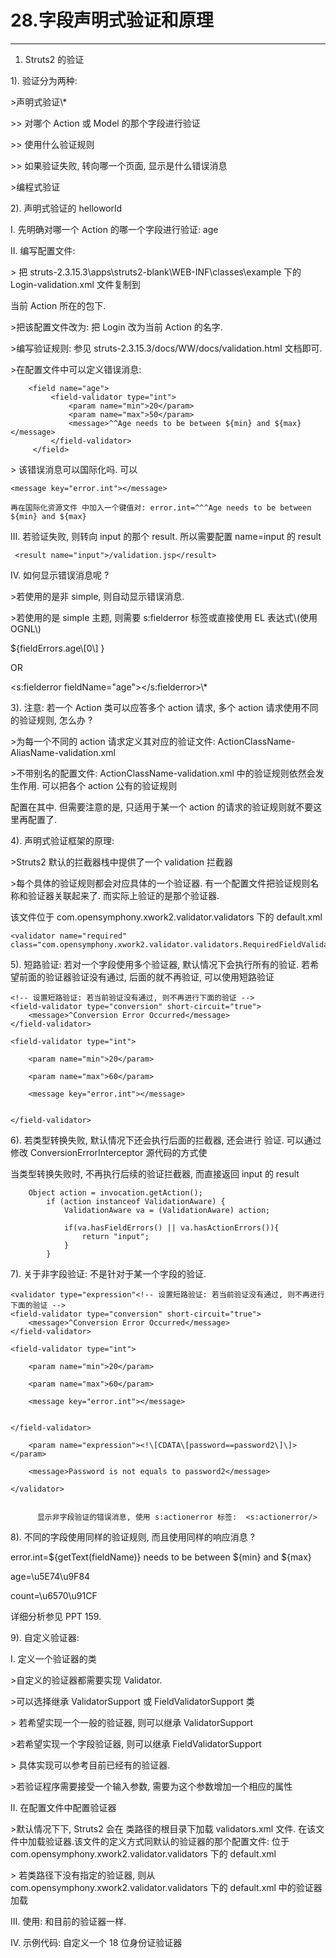 # 28.字段声明式验证和原理

---

1. Struts2 的验证

1\). 验证分为两种:

&gt;声明式验证\\*

&gt;&gt; 对哪个 Action 或 Model 的那个字段进行验证

&gt;&gt; 使用什么验证规则

&gt;&gt; 如果验证失败, 转向哪一个页面, 显示是什么错误消息

&gt;编程式验证

2\). 声明式验证的 helloworld

I.  先明确对哪一个 Action 的哪一个字段进行验证: age

II. 编写配置文件:

&gt; 把 struts-2.3.15.3\apps\struts2-blank\WEB-INF\classes\example 下的 Login-validation.xml 文件复制到

当前 Action 所在的包下.

&gt;把该配置文件改为: 把  Login 改为当前 Action 的名字.

&gt;编写验证规则: 参见 struts-2.3.15.3/docs/WW/docs/validation.html 文档即可.

&gt;在配置文件中可以定义错误消息:

```
    <field name="age">
         <field-validator type="int">
             <param name="min">20</param>
             <param name="max">50</param>
             <message>^^Age needs to be between ${min} and ${max}</message>
         </field-validator>
     </field>
```

&gt; 该错误消息可以国际化吗. 可以

```
<message key="error.int"></message>
```

```
再在国际化资源文件 中加入一个键值对: error.int=^^^Age needs to be between ${min} and ${max}
```

III. 若验证失败, 则转向 input 的那个 result. 所以需要配置 name=input 的 result

```
 <result name="input">/validation.jsp</result>
```

IV. 如何显示错误消息呢 ?

&gt;若使用的是非 simple, 则自动显示错误消息.

&gt;若使用的是 simple 主题, 则需要 s:fielderror 标签或直接使用 EL 表达式\\(使用 OGNL\\)

${fieldErrors.age\\[0\\] }

OR

&lt;s:fielderror fieldName="age"&gt;&lt;/s:fielderror&gt;\\*

3\). 注意: 若一个 Action 类可以应答多个 action 请求, 多个 action 请求使用不同的验证规则, 怎么办 ?

&gt;为每一个不同的 action 请求定义其对应的验证文件: ActionClassName-AliasName-validation.xml

&gt;不带别名的配置文件: ActionClassName-validation.xml 中的验证规则依然会发生作用. 可以把各个 action 公有的验证规则

配置在其中. 但需要注意的是, 只适用于某一个 action 的请求的验证规则就不要这里再配置了.

4\). 声明式验证框架的原理:

&gt;Struts2 默认的拦截器栈中提供了一个 validation 拦截器

&gt;每个具体的验证规则都会对应具体的一个验证器. 有一个配置文件把验证规则名称和验证器关联起来了. 而实际上验证的是那个验证器.

该文件位于 com.opensymphony.xwork2.validator.validators 下的 default.xml

```
<validator name="required" class="com.opensymphony.xwork2.validator.validators.RequiredFieldValidator"/>
```

5\). 短路验证: 若对一个字段使用多个验证器, 默认情况下会执行所有的验证. 若希望前面的验证器验证没有通过, 后面的就不再验证, 可以使用短路验证

```
<!-- 设置短路验证: 若当前验证没有通过, 则不再进行下面的验证 -->
<field-validator type="conversion" short-circuit="true">
    <message>^Conversion Error Occurred</message>
</field-validator>

<field-validator type="int">

    <param name="min">20</param>

    <param name="max">60</param>

    <message key="error.int"></message>


</field-validator>
```

6\). 若类型转换失败, 默认情况下还会执行后面的拦截器, 还会进行 验证. 可以通过修改 ConversionErrorInterceptor 源代码的方式使

当类型转换失败时, 不再执行后续的验证拦截器, 而直接返回 input 的 result

```
	Object action = invocation.getAction();
        if (action instanceof ValidationAware) {
            ValidationAware va = (ValidationAware) action;

            if(va.hasFieldErrors() || va.hasActionErrors()){
            	return "input";
            }
        }
```

7\). 关于非字段验证: 不是针对于某一个字段的验证.

```
<validator type="expression"<!-- 设置短路验证: 若当前验证没有通过, 则不再进行下面的验证 -->
<field-validator type="conversion" short-circuit="true">
    <message>^Conversion Error Occurred</message>
</field-validator>

<field-validator type="int">

    <param name="min">20</param>

    <param name="max">60</param>

    <message key="error.int"></message>


</field-validator>

    <param name="expression"><!\[CDATA\[password==password2\]\]></param>

    <message>Password is not equals to password2</message>

</validator>


      显示非字段验证的错误消息, 使用 s:actionerror 标签:  <s:actionerror/>
```

8\). 不同的字段使用同样的验证规则, 而且使用同样的响应消息 ?

error.int=${getText\(fieldName\)} needs to be between ${min} and ${max}

age=\u5E74\u9F84

count=\u6570\u91CF

详细分析参见  PPT 159.

9\). 自定义验证器:

I.   定义一个验证器的类

&gt;自定义的验证器都需要实现 Validator.

&gt;可以选择继承 ValidatorSupport 或 FieldValidatorSupport 类

&gt; 若希望实现一个一般的验证器, 则可以继承 ValidatorSupport

&gt;若希望实现一个字段验证器, 则可以继承 FieldValidatorSupport

&gt; 具体实现可以参考目前已经有的验证器.

&gt;若验证程序需要接受一个输入参数, 需要为这个参数增加一个相应的属性

II.  在配置文件中配置验证器

&gt;默认情况下下, Struts2 会在 类路径的根目录下加载 validators.xml 文件. 在该文件中加载验证器.该文件的定义方式同默认的验证器的那个配置文件: 位于 com.opensymphony.xwork2.validator.validators 下的 default.xml

&gt; 若类路径下没有指定的验证器, 则从 com.opensymphony.xwork2.validator.validators 下的 default.xml 中的验证器加载

III. 使用: 和目前的验证器一样.

IV. 示例代码: 自定义一个 18 位身份证验证器

